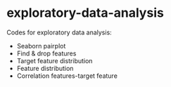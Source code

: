 # exploratory-data-analysis
Codes for exploratory data analysis:
* Seaborn pairplot
* Find & drop features
* Target feature distribution
* Feature distribution
* Correlation features-target feature
